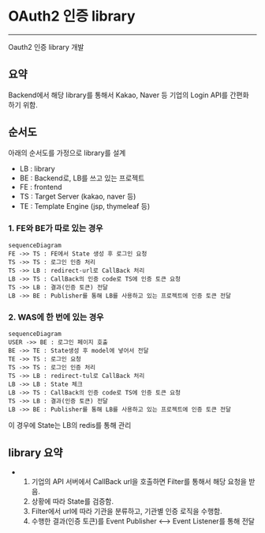 # OAuth2 인증 library
***

Oauth2 인증 library 개발

## 요약
Backend에서 해당 library를 통해서 Kakao, Naver 등 기업의 Login API를 간편화 하기 위함.

## 순서도

아래의 순서도를 가정으로 library를 설계

* LB : library
* BE : Backend로, LB를 쓰고 있는 프로젝트
* FE : frontend
* TS : Target Server (kakao, naver 등)
* TE : Template Engine (jsp, thymeleaf 등)

### 1. FE와 BE가 따로 있는 경우
```mermaid
sequenceDiagram
FE ->> TS : FE에서 State 생성 후 로그인 요청
TS ->> TS : 로그인 인증 처리
TS ->> LB : redirect-url로 CallBack 처리
LB ->> TS : CallBack의 인증 code로 TS에 인증 토큰 요청
TS ->> LB : 결과(인증 토큰) 전달
LB ->> BE : Publisher를 통해 LB를 사용하고 있는 프로젝트에 인증 토큰 전달
```

### 2. WAS에 한 번에 있는 경우 
```mermaid
sequenceDiagram
USER ->> BE : 로그인 페이지 호출
BE ->> TE : State생성 후 model에 넣어서 전달
TE ->> TS : 로그인 요청
TS ->> TS : 로그인 인증 처리
TS ->> LB : redirect-tul로 CallBack 처리
LB ->> LB : State 체크
LB ->> TS : CallBack의 인증 code로 TS에 인증 토큰 요청
TS ->> LB : 결과(인증 토큰) 전달
LB ->> BE : Publisher를 통해 LB를 사용하고 있는 프로젝트에 인증 토큰 전달
```
이 경우에 State는 LB의 redis를 통해 관리

## library 요약
* 
    1. 기업의 API 서버에서 CallBack url을 호출하면 Filter를 통해서 해당 요청을 받음.
    2. 상황에 따라 State를 검증함.
    3. Filter에서 url에 따라 기관을 분류하고, 기관별 인증 로직을 수행함.
    4. 수행한 결과(인증 토큰)를 Event Publisher <--> Event Listener를 통해 전달


